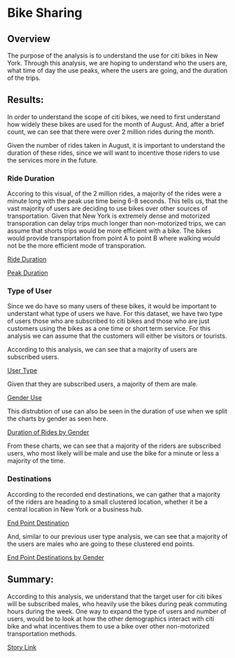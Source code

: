 # Bike Sharing

## Overview

The purpose of the analysis is to understand the use for citi bikes in New York. Through this analysis, we are hoping to understand who the users are, what time of day the use peaks, where the users are going, and the duration of the trips.

## Results:
In order to understand the scope of citi bikes, we need to first understand how widely these bikes are used for the month of August. And, after a brief count, we can see that there were over 2 million rides during the month.

Given the number of rides taken in August, it is important to understand the duration of these rides, since we will want to incentive those riders to use the services more in the future.

### Ride Duration
Accoring to this visual, of the 2 million rides, a majority of the rides were a minute long with the peak use time being 6-8 seconds. This tells us, that the vast majority of users are deciding to use bikes over other sources of transportation. Given that New York is extremely dense and motorized transporation can delay trips much longer than non-motorized trips, we can assume that shorts trips would be more efficient with a bike. The bikes would provide transportation from point A to point B where walking would not be the more efficient mode of transporation.

[Ride Duration](/Resources/duration.png)

[Peak Duration](/Resources/duration_min.png)

### Type of User
Since we do have so many users of these bikes, it would be important to understant what type of users we have. For this dataset, we have two type of users those who are subscribed to citi bikes and those who are just customers using the bikes as a one time or short term service. For this analysis we can assume that the customers will either be visitors or tourists.

According to this analysis, we can see that a majority of users are subscribed users.

[User Type](/Resources/use_type_and_density.png)

Given that they are subscribed users, a majority of them are male.

[Gender Use](/Resources/gender_use.png)

This distrubtion of use can also be seen in the duration of use when we split the charts by gender as seen here.

[Duration of Rides by Gender](/Resources/gender_duration.png)

From these charts, we can see that a majority of the riders are subscribed users, who most likely will be male and use the bike for a minute or less a majority of the time.

### Destinations
According to the recorded end destinations, we can gather that a majority of the riders are heading to a small clustered location, whether it be a central location in New York or a business hub. 

[End Point Destination](/Resources/end_point.png)

And, similar to our previous user type analysis, we can see that a majority of the users are males who are going to these clustered end points.

[End Point Destinations by Gender](/Resources/end_point_gender.png)


## Summary:

According to this analysis, we understand that the target user for citi bikes will be subscribed males, who heavily use the bikes during peak commuting hours during the week. One way to expand the type of users and number of users, would be to look at how the other demographics interact with citi bike and what incentives them to use a bike over other non-motorized transportation methods.


[Story Link](https://public.tableau.com/app/profile/jung5672/viz/Bike_Challenge_Storyfinal/NYcitibikestory)